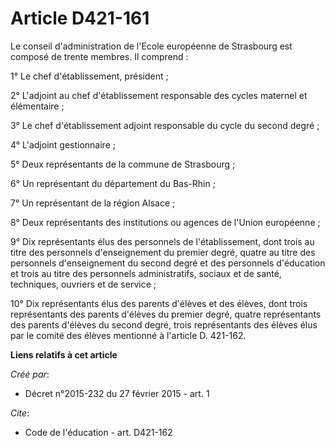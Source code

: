 # Article D421-161

Le conseil d'administration de l'Ecole européenne de Strasbourg est composé de trente membres. Il comprend : 

1° Le chef d'établissement, président ; 

2° L'adjoint au chef d'établissement responsable des cycles maternel et élémentaire ; 

3° Le chef d'établissement adjoint responsable du cycle du second degré ; 

4° L'adjoint gestionnaire ; 

5° Deux représentants de la commune de Strasbourg ; 

6° Un représentant du département du Bas-Rhin ; 

7° Un représentant de la région Alsace ; 

8° Deux représentants des institutions ou agences de l'Union européenne ; 

9° Dix représentants élus des personnels de l'établissement, dont trois au titre des personnels d'enseignement du premier
degré, quatre au titre des personnels d'enseignement du second degré et des personnels d'éducation et trois au titre des
personnels administratifs, sociaux et de santé, techniques, ouvriers et de service ; 

10° Dix représentants élus des parents d'élèves et des élèves, dont trois représentants des parents d'élèves du premier
degré, quatre représentants des parents d'élèves du second degré, trois représentants des élèves élus par le comité des
élèves mentionné à l'article D. 421-162.

**Liens relatifs à cet article**

_Créé par_:

  - Décret n°2015-232 du 27 février 2015 - art. 1

_Cite_:

  - Code de l'éducation - art. D421-162
